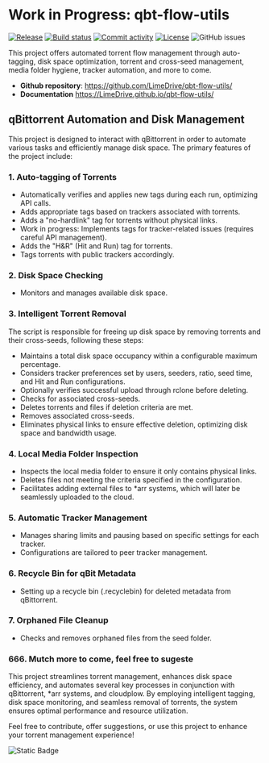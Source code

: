 
# **Work in Progress:** qbt-flow-utils

[![Release](https://img.shields.io/github/v/release/LimeDrive/qbt-flow-utils)](https://img.shields.io/github/v/release/LimeDrive/qbt-flow-utils)
[![Build status](https://img.shields.io/github/actions/workflow/status/LimeDrive/qbt-flow-utils/main.yml?branch=main)](https://github.com/LimeDrive/qbt-flow-utils/actions/workflows/main.yml?query=branch%3Amain)
[![Commit activity](https://img.shields.io/github/commit-activity/m/LimeDrive/qbt-flow-utils)](https://img.shields.io/github/commit-activity/m/LimeDrive/qbt-flow-utils)
[![License](https://img.shields.io/github/license/LimeDrive/qbt-flow-utils)](https://img.shields.io/github/license/LimeDrive/qbt-flow-utils)
![GitHub issues](https://img.shields.io/github/issues/LimeDrive/qbt-flow-utils)

This project offers automated torrent flow management through auto-tagging, disk space optimization, torrent and cross-seed management, media folder hygiene, tracker automation, and more to come.

- **Github repository**: <https://github.com/LimeDrive/qbt-flow-utils/>
- **Documentation** <https://LimeDrive.github.io/qbt-flow-utils/>

## qBittorrent Automation and Disk Management

This project is designed to interact with qBittorrent in order to automate various tasks and efficiently manage disk space. The primary features of the project include:

### 1. Auto-tagging of Torrents

- Automatically verifies and applies new tags during each run, optimizing API calls.
- Adds appropriate tags based on trackers associated with torrents.
- Adds a "no-hardlink" tag for torrents without physical links.
- Work in progress: Implements tags for tracker-related issues (requires careful API management).
- Adds the "H&R" (Hit and Run) tag for torrents.
- Tags torrents with public trackers accordingly.

### 2. Disk Space Checking

- Monitors and manages available disk space.

### 3. Intelligent Torrent Removal

The script is responsible for freeing up disk space by removing torrents and their cross-seeds, following these steps:

- Maintains a total disk space occupancy within a configurable maximum percentage.
- Considers tracker preferences set by users, seeders, ratio, seed time, and Hit and Run configurations.
- Optionally verifies successful upload through rclone before deleting.
- Checks for associated cross-seeds.
- Deletes torrents and files if deletion criteria are met.
- Removes associated cross-seeds.
- Eliminates physical links to ensure effective deletion, optimizing disk space and bandwidth usage.

### 4. Local Media Folder Inspection

- Inspects the local media folder to ensure it only contains physical links.
- Deletes files not meeting the criteria specified in the configuration.
- Facilitates adding external files to *arr systems, which will later be seamlessly uploaded to the cloud.

### 5. Automatic Tracker Management

- Manages sharing limits and pausing based on specific settings for each tracker.
- Configurations are tailored to peer tracker management.

### 6. Recycle Bin for qBit Metadata

- Setting up a recycle bin (.recyclebin) for deleted metadata from qBittorrent.

### 7. Orphaned File Cleanup

- Checks and removes orphaned files from the seed folder.

### 666. Mutch more to come, feel free to sugeste

This project streamlines torrent management, enhances disk space efficiency, and automates several key processes in conjunction with qBittorrent, *arr systems, and cloudplow. By employing intelligent tagging, disk space monitoring, and seamless removal of torrents, the system ensures optimal performance and resource utilization.

Feel free to contribute, offer suggestions, or use this project to enhance your torrent management experience!

![Static Badge](https://img.shields.io/badge/LimeCat-on_the_Hub's-red?style=for-the-badge&logo=caterpillar&logoColor=%23ffffff)
